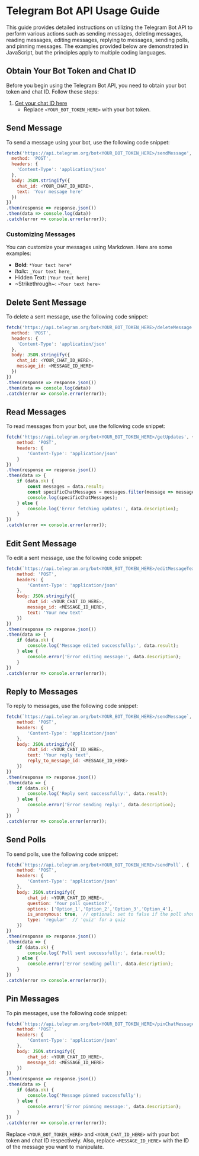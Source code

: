 # Telegram Bot API Usage Guide

This guide provides detailed instructions on utilizing the Telegram Bot API to perform various actions such as sending messages, deleting messages, reading messages, editing messages, replying to messages, sending polls, and pinning messages. The examples provided below are demonstrated in JavaScript, but the principles apply to multiple coding languages.

## Obtain Your Bot Token and Chat ID

Before you begin using the Telegram Bot API, you need to obtain your bot token and chat ID. Follow these steps:

1. [Get your chat ID here](https://api.telegram.org/bot<YOUR_BOT_TOKEN_HERE>/getUpdates)
   - Replace `<YOUR_BOT_TOKEN_HERE>` with your bot token.

## Send Message

To send a message using your bot, use the following code snippet:

```javascript
fetch('https://api.telegram.org/bot<YOUR_BOT_TOKEN_HERE>/sendMessage', {
  method: 'POST',
  headers: {
    'Content-Type': 'application/json'
  },
  body: JSON.stringify({
    chat_id: <YOUR_CHAT_ID_HERE>,
    text: 'Your message here'
  })
})
.then(response => response.json())
.then(data => console.log(data))
.catch(error => console.error(error));
```

### Customizing Messages

You can customize your messages using Markdown. Here are some examples:

- **Bold**: `*Your text here*`
- *Italic*: `_Your text here_`
- Hidden Text: `|Your text here|`
- ~Strikethrough~: `~Your text here~`

## Delete Sent Message

To delete a sent message, use the following code snippet:

```javascript
fetch('https://api.telegram.org/bot<YOUR_BOT_TOKEN_HERE>/deleteMessage', {
  method: 'POST',
  headers: {
    'Content-Type': 'application/json'
  },
  body: JSON.stringify({
    chat_id: <YOUR_CHAT_ID_HERE>,
    message_id: <MESSAGE_ID_HERE>
  })
})
.then(response => response.json())
.then(data => console.log(data))
.catch(error => console.error(error));
```

## Read Messages

To read messages from your bot, use the following code snippet:

```javascript
fetch('https://api.telegram.org/bot<YOUR_BOT_TOKEN_HERE>/getUpdates', {
    method: 'POST',
    headers: {
        'Content-Type': 'application/json'
    }
})
.then(response => response.json())
.then(data => {
    if (data.ok) {
        const messages = data.result;
        const specificChatMessages = messages.filter(message => message.message.chat.id === <YOUR_CHAT_ID_HERE>);
        console.log(specificChatMessages);
    } else {
        console.log('Error fetching updates:', data.description);
    }
})
.catch(error => console.error(error));
```

## Edit Sent Message

To edit a sent message, use the following code snippet:

```javascript
fetch(`https://api.telegram.org/bot<YOUR_BOT_TOKEN_HERE>/editMessageText`, {
    method: 'POST',
    headers: {
        'Content-Type': 'application/json'
    },
    body: JSON.stringify({
        chat_id: <YOUR_CHAT_ID_HERE>,
        message_id: <MESSAGE_ID_HERE>,
        text: 'Your new text'
    })
})
.then(response => response.json())
.then(data => {
    if (data.ok) {
        console.log('Message edited successfully:', data.result);
    } else {
        console.error('Error editing message:', data.description);
    }
})
.catch(error => console.error(error));
```

## Reply to Messages

To reply to messages, use the following code snippet:

```javascript
fetch(`https://api.telegram.org/bot<YOUR_BOT_TOKEN_HERE>/sendMessage`, {
    method: 'POST',
    headers: {
        'Content-Type': 'application/json'
    },
    body: JSON.stringify({
        chat_id: <YOUR_CHAT_ID_HERE>,
        text: 'Your reply text',
        reply_to_message_id: <MESSAGE_ID_HERE>
    })
})
.then(response => response.json())
.then(data => {
    if (data.ok) {
        console.log('Reply sent successfully:', data.result);
    } else {
        console.error('Error sending reply:', data.description);
    }
})
.catch(error => console.error(error));
```

## Send Polls

To send polls, use the following code snippet:

```javascript
fetch(`https://api.telegram.org/bot<YOUR_BOT_TOKEN_HERE>/sendPoll`, {
    method: 'POST',
    headers: {
        'Content-Type': 'application/json'
    },
    body: JSON.stringify({
        chat_id: <YOUR_CHAT_ID_HERE>,
        question: 'Your poll question?',
        options: ['Option_1','Option_2','Option_3','Option_4'],
        is_anonymous: true,  // optional: set to false if the poll should be public
        type: 'regular'  // 'quiz' for a quiz
    })
})
.then(response => response.json())
.then(data => {
    if (data.ok) {
        console.log('Poll sent successfully:', data.result);
    } else {
        console.error('Error sending poll:', data.description);
    }
})
.catch(error => console.error(error));
```

## Pin Messages

To pin messages, use the following code snippet:

```javascript
fetch(`https://api.telegram.org/bot<YOUR_BOT_TOKEN_HERE>/pinChatMessage`, {
    method: 'POST',
    headers: {
        'Content-Type': 'application/json'
    },
    body: JSON.stringify({
        chat_id: <YOUR_CHAT_ID_HERE>,
        message_id: <MESSAGE_ID_HERE>
    })
})
.then(response => response.json())
.then(data => {
    if (data.ok) {
        console.log('Message pinned successfully');
    } else {
        console.error('Error pinning message:', data.description);
    }
})
.catch(error => console.error(error));
```

Replace `<YOUR_BOT_TOKEN_HERE>` and `<YOUR_CHAT_ID_HERE>` with your bot token and chat ID respectively. Also, replace `<MESSAGE_ID_HERE>` with the ID of the message you want to manipulate.
